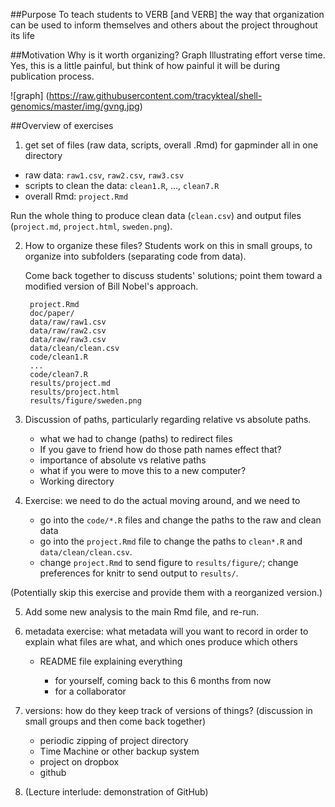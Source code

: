 ##Purpose
To teach students to VERB [and VERB] the way that organization can be used to inform themselves and others about the project throughout its life

##Motivation
Why is it worth organizing?
Graph Illustrating effort verse time. Yes, this is a little painful, but think of how painful it will be during publication process.

![graph]
(https://raw.githubusercontent.com/tracykteal/shell-genomics/master/img/gvng.jpg)

##Overview of exercises
1. get set of files (raw data, scripts, overall .Rmd) for gapminder all
  in one directory

  - raw data: `raw1.csv`, `raw2.csv`, `raw3.csv`
  - scripts to clean the data: `clean1.R`, ..., `clean7.R`
  - overall Rmd: `project.Rmd`

  Run the whole thing to produce clean data (`clean.csv`) and output
  files (`project.md`, `project.html`, `sweden.png`).

2. How to organize these files? Students work on this in small groups, to
   organize into subfolders (separating code from data).

   Come back together to discuss students' solutions; point them
   toward a modified version of Bill Nobel's approach.

        project.Rmd
        doc/paper/
        data/raw/raw1.csv
        data/raw/raw2.csv
        data/raw/raw3.csv
        data/clean/clean.csv
        code/clean1.R
        ...
        code/clean7.R
        results/project.md
        results/project.html
        results/figure/sweden.png

3. Discussion of paths, particularly regarding relative vs absolute paths.
      - what we had to change (paths) to redirect files
      - If you gave to friend how do those path names effect that?
      - importance of absolute vs relative paths
      - what if you were to move this to a new computer?
      - Working directory

4. Exercise: we need to do the actual moving around, and we need to

   - go into the `code/*.R` files and change the paths to the raw and
     clean data
   - go into the `project.Rmd` file to change the paths to `clean*.R`
     and `data/clean/clean.csv`.
   - change `project.Rmd` to send figure to `results/figure/`; change
     preferences for knitr to send output to `results/`.

  (Potentially skip this exercise and provide them with a reorganized
  version.)

5. Add some new analysis to the main Rmd file, and re-run.

6. metadata exercise: what metadata will you want to record in order to explain what files are what, and which ones produce which others
    - README file explaining everything

      - for yourself, coming back to this 6 months from now
      - for a collaborator

7. versions: how do they keep track of versions of things? (discussion in small groups and then come back together)

      - periodic zipping of project directory
      - Time Machine or other backup system
      - project on dropbox
      - github

8. (Lecture interlude: demonstration of GitHub)
